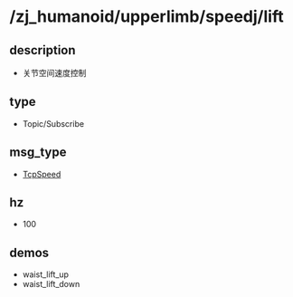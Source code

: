# /zj_humanoid/upperlimb/speedj/lift

## description
- 关节空间速度控制

## type
- Topic/Subscribe

## msg_type
- [TcpSpeed](../../../../../zj_humanoid_types.md#TcpSpeed)

## hz
- 100

## demos
- waist_lift_up
- waist_lift_down

